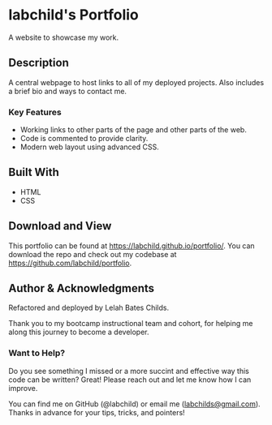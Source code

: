 # labchild's Portfolio
A website to showcase my work.

## Description
A central webpage to host links to all of my deployed projects. Also includes a brief bio and ways to contact me.

### Key Features
* Working links to other parts of the page and other parts of the web.
* Code is commented to provide clarity.
* Modern web layout using advanced CSS.

## Built With
* HTML
* CSS

## Download and View
This portfolio can be found at https://labchild.github.io/portfolio/.
You can download the repo and check out my codebase at https://github.com/labchild/portfolio.

## Author & Acknowledgments 
Refactored and deployed by Lelah Bates Childs.

Thank you to my bootcamp instructional team and cohort, for helping me along this journey to become a developer.

### Want to Help? 
Do you see something I missed or a more succint and effective way this code can be written? Great! Please reach out and let me know how I can improve.

You can find me on GitHub (@labchild) or email me (labchilds@gmail.com). Thanks in advance for your tips, tricks, and pointers!